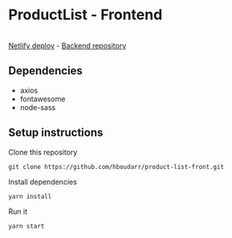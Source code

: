 # ProductList - Frontend

<br/>
<a href="">Netlify deploy</a> - <a href="https://github.com/hboudarr/product-list-back.git">Backend repository</a> 
</div>


## Dependencies

- axios
- fontawesome
- node-sass


## Setup instructions

Clone this repository 

```
git clone https://github.com/hboudarr/product-list-front.git 
```

Install dependencies

```
yarn install
```

Run it

```
yarn start
```
